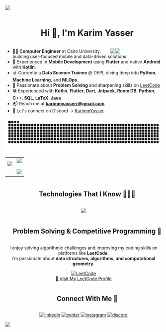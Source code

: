 <!--horizontal divider(gradiant)-->
<img src="https://user-images.githubusercontent.com/73097560/115834477-dbab4500-a447-11eb-908a-139a6edaec5c.gif">

<!--h1 without bottom border-->
<div id="user-content-toc">
  <ul align="center">
    <summary><h1 style="display: inline-block">Hi 👋, I'm Karim Yasser</h1></summary>
  </ul>
</div>

<img align="right" src="https://octodex.github.com/images/welcometocat.png" width="150">
<img align="right" src="https://visitor-badge.laobi.icu/badge?page_id=KarimmYasser.KarimmYasser&left_color=royalblue&right_color=black"  />

<!--Intro start-->
- 🧑‍🎓 **Computer Engineer** at Cairo University, building user-focused mobile and data-driven solutions.
- 📱 Experienced in **Mobile Development** using **Flutter** and native **Android** with **Kotlin**.
- 📊 Currently a **Data Science Trainee** @ DEPI, diving deep into **Python**, **Machine Learning**, and **MLOps**.
- 🧠 Passionate about **Problem Solving** and sharpening skills on [LeetCode](https://leetcode.com/KarimmYasser/)  
- 🛠️ Experienced with **Kotlin**, **Flutter**, **Dart**, **Jetpack**, **Room DB**, **Python**, **C++**, **SQL**, **LaTeX**, **Java**  
- 📬 Reach me at **karimmyasserr@gmail.com**  
- 💬 Let's connect on Discord → [KarimmYasser](https://discordapp.com/users/karimmyasser) 

<!--Intro end-->

<!-- Snake animation -->
<div align="center">
  <img src="https://raw.githubusercontent.com/KarimmYasser/KarimmYasser/output/github-contribution-grid-snake-dark.svg" alt="Snake animation" />
</div>

<!-- Stats & Trophy -->
<p align="center">
  <table align="center">
    <tr border="none">
      <td width="50%" align="center">
        <img src="https://github-readme-stats.vercel.app/api?username=KarimmYasser&show_icons=true&theme=onedark&count_private=true" />
        <br><br>
      </td>
      <td width="50%" align="center">
        <img src="https://github-readme-stats.anuraghazra1.vercel.app/api/top-langs/?username=KarimmYasser&theme=onedark&hide_border=false&no-bg=true&no-frame=true&langs_count=5"/>
        <br><br>
        <img src="https://github-readme-activity-graph.vercel.app/graph?username=KarimmYasser&theme=github">
      </td>
    </tr>
  </table>
</p>

<!-- Tech Stack -->
<div id="user-content-toc">
  <ul align="center">
    <summary><h2 style="display: inline-block">Technologies That I Know 👨🏻‍💻</h2></summary>
  </ul>
</div>

<p align="center">
  <a href="https://skillicons.dev">
    <img src="https://skillicons.dev/icons?i=flutter,dart,cpp,python,java,kotlin,mysql,supabase,figma,git,github,vscode,linux,latex&perline=14" />
  </a>
</p>

<!-- LeetCode / Problem Solving Section -->
<div id="user-content-toc">
  <ul align="center">
    <summary><h2 style="display: inline-block">Problem Solving & Competitive Programming 🧠</h2></summary>
  </ul>
</div>

<p align="center">
  I enjoy solving algorithmic challenges and improving my coding skills on platforms like <strong>LeetCode</strong>.<br>
  I'm passionate about <strong>data structures, algorithms, and computational geometry</strong>.
</p>

<p align="center">
  <a href="https://leetcode.com/KarimmYasser/" target="blank">
    <img src="https://upload.wikimedia.org/wikipedia/commons/1/19/LeetCode_logo_black.png" alt="LeetCode" height="40" />
  </a>
  <br>
  <a href="https://leetcode.com/KarimmYasser/" target="blank">
    🔗 Visit My LeetCode Profile
  </a>
</p>

<!-- Connect with me -->
<div id="user-content-toc">
  <ul align="center">
    <summary><h2 style="display: inline-block">Connect With Me 🤝</h2></summary>
  </ul>
</div>

<p align="center">
  <a href="https://www.linkedin.com/in/karimmyasserr/" target="blank"><img src="https://user-images.githubusercontent.com/88904952/234979284-68c11d7f-1acc-4f0c-ac78-044e1037d7b0.png" alt="linkedin" height="50" width="50" /></a>
  <a href="https://x.com/karim_yaaseer" target="blank"><img src="https://user-images.githubusercontent.com/88904952/234980676-61bfb021-ecc8-48f7-88e6-34c1b06c4a58.png" alt="twitter" height="50" width="50" /></a> 
  <a href="https://www.instagram.com/karimmyasser/" target="blank"><img src="https://user-images.githubusercontent.com/88904952/234981169-2dd1e58f-4b7e-468c-8213-034ba62156c3.png" alt="instagram" height="50" width="50" /></a>
  <a href="https://discordapp.com/users/karimmyasser" target="blank"><img src="https://user-images.githubusercontent.com/88904952/234982627-019fd336-6248-453c-9b05-97c13fd1d207.png" alt="discord" height="50" width="50" /></a>
</p>

<!--horizontal divider(gradiant)-->
<img src="https://user-images.githubusercontent.com/73097560/115834477-dbab4500-a447-11eb-908a-139a6edaec5c.gif">
